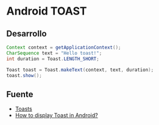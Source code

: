 Android TOAST
================

## Desarrollo

```Java
Context context = getApplicationContext();
CharSequence text = "Hello toast!";
int duration = Toast.LENGTH_SHORT;

Toast toast = Toast.makeText(context, text, duration);
toast.show();
```

## Fuente

* <a href="https://developer.android.com/guide/topics/ui/notifiers/toasts.html">Toasts</a>
* <a href="https://stackoverflow.com/questions/3500197/how-to-display-toast-in-android">How to display Toast in Android?</a>